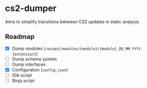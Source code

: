 # cs2-dumper
Aims to simplify transitions between CS2 updates in static analysis.

## Roadmap
- [x] Dump modules (`/output/modules/{module}/{module}_DD_MM_YYYY.{extension}`)
- [ ] Dump schema system
- [ ] Dump interfaces
- [x] Configuration (`config.json`)
- [ ] IDA script
- [ ] Binja script
